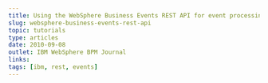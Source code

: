 ```yaml
---
title: Using the WebSphere Business Events REST API for event processing
slug: websphere-business-events-rest-api
topic: tutorials
type: articles
date: 2010-09-08
outlet: IBM WebSphere BPM Journal
links:
tags: [ibm, rest, events]
---
```


